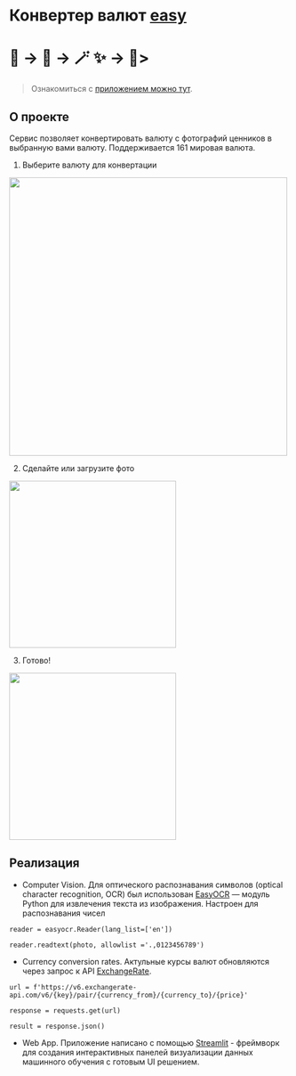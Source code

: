 # Конвертер валют [easy](https://currency--converter.streamlit.app/)
# 🧾 → 📸 → 🪄  ✨  →  💱> 

> Ознакомиться с [приложением можно тут](https://currency--converter.streamlit.app/).

## О проекте
Сервис позволяет конвертировать валюту с фотографий ценников в выбранную вами валюту. Поддерживается 161 мировая валюта.

 1. Выберите валюту для конвертации
 <img src="https://i.imgur.com/vYS8u4z.png" width="500">
 
 2. Сделайте или загрузите фото
<img src="https://i.imgur.com/56epkYA.jpg" width="300">
 
 3. Готово! 
 <img src="https://i.imgur.com/7ygGojW.jpg" width="300">

## Реализация

 - Computer Vision. Для оптического распознавания символов (optical character recognition, OCR) был использован [EasyOCR](https://github.com/JaidedAI/EasyOCR) — модуль Python для извлечения текста из изображения. Настроен для распознавания чисел
 
 `reader = easyocr.Reader(lang_list=['en'])`

 `reader.readtext(photo, allowlist ='.,0123456789')`

 - Currency conversion rates. Актульные курсы валют обновляются через запрос к API [ExchangeRate](https://www.exchangerate-api.com/).

`url = f'https://v6.exchangerate-api.com/v6/{key}/pair/{currency_from}/{currency_to}/{price}'`

`response = requests.get(url)`

`result = response.json()`

 - Web App. Приложение написано с помощью [Streamlit](https://streamlit.io/) - фреймворк для создания интерактивных панелей визуализации данных машинного обучения с готовым UI решением.